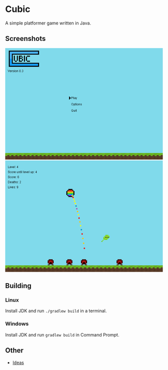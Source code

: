# Cubic
A simple platformer game written in Java.

## Screenshots
![Start screen](./images/startScreen.png)
![Gameplay](./images/game.png)

## Building
### Linux
Install JDK and run ```./gradlew build``` in a terminal.
### Windows
Install JDK and run ```gradlew build``` in Command Prompt.

## Other
- [Ideas](https://gist.github.com/Juuxel/e671f472a1437255cdd5/9d4933cb1e0366ac3e068f8ef55cfb13a5864cd7)
